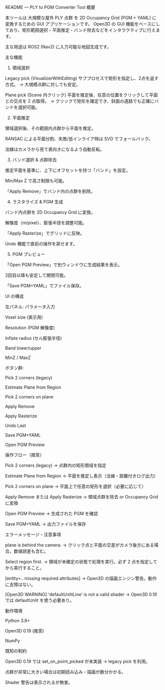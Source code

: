 README — PLY to PGM Converter Tool
概要

本ツールは 大規模な屋外 PLY 点群 を 2D Occupancy Grid (PGM + YAML) に変換するための GUI アプリケーションです。
Open3D の GUI 機能をベースにしており、矩形範囲選択・平面推定・バンド除去などをインタラクティブに行えます。

主な用途は ROS2 (Nav2) に入力可能な地図生成です。

主な機能
1. 領域選択

Legacy pick (VisualizerWithEditing)
サブプロセスで矩形を指定し、2点を返す方式。
→ 大規模点群に対しても安定。

Plane pick (Scene 内クリック)
平面を推定後、任意の位置をクリックして平面との交点を 2 点取得。
→ クリックで矩形を確定でき、斜面の道路でも正確にバンドを選択可能。

2. 平面推定

領域選択後、その範囲内点群から平面を推定。

RANSAC による平面分割、失敗/低インライア時は SVD でフォールバック。

法線はカメラから見て表向きになるよう自動反転。

3. バンド選択 & 点群除去

推定平面を基準に、上下にオフセットを持つ「バンド」を設定。

Min/Max Z で高さ制限も可能。

「Apply Remove」でバンド内の点群を削除。

4. ラスタライズ & PGM 生成

バンド内点群を 2D Occupancy Grid に変換。

解像度（m/pixel）、膨張半径を調整可能。

「Apply Rasterize」でグリッドに反映。

Undo 機能で直前の操作を戻せます。

5. PGM プレビュー

「Open PGM Preview」で別ウィンドウに生成結果を表示。

2回目以降も安定して開閉可能。

「Save PGM+YAML」でファイル保存。

UI の構成

左パネル: パラメータ入力

Voxel size (表示用)

Resolution (PGM 解像度)

Inflate radius (セル膨張半径)

Band lower/upper

MinZ / MaxZ

ボタン群:

Pick 2 corners (legacy)

Estimate Plane from Region

Pick 2 corners on plane

Apply Remove

Apply Rasterize

Undo Last

Save PGM+YAML

Open PGM Preview

操作フロー（推奨）

Pick 2 corners (legacy)
→ 点群内の矩形領域を指定

Estimate Plane from Region
→ 平面を推定し表示（法線・距離付きログ出力）

Pick 2 corners on plane
→ 平面上で任意の矩形を選択（必要に応じて）

Apply Remove または Apply Rasterize
→ 領域点群を除去 or Occupancy Grid に変換

Open PGM Preview
→ 生成された PGM を確認

Save PGM+YAML
→ 出力ファイルを保存

エラーメッセージ・注意事項

plane is behind the camera.
→ クリック点と平面の交差がカメラ後方にある場合。数値誤差も含む。

Select region first.
→ 領域が未確定の状態で処理を実行。必ず 2 点を指定してから実行すること。

[entity=.. missing required attributes]
→ Open3D の描画エンジン警告。動作に支障はない。

[Open3D WARNING] 'defaultUnlitLine' is not a valid shader
→ Open3D 0.19 では defaultUnlit を使う必要あり。

動作環境

Python 3.8+

Open3D 0.19 (推奨)

NumPy

既知の制約

Open3D 0.19 では set_on_point_picked が未実装 → legacy pick を利用。

点群が非常に大きい場合は初期読み込み・描画が数分かかる。

Shader 警告は表示されるが無害。
